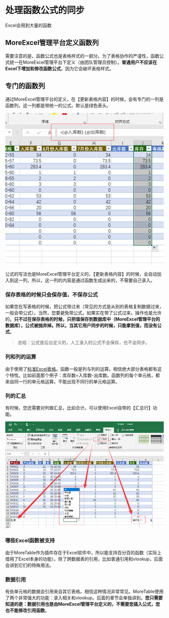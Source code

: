 # 处理函数公式的同步

Excel会用到大量的函数

## MoreExcel管理平台定义函数列

需要注意的是，函数公式也是表格样式的一部分。为了表格协作的严谨性，函数公式统一在MoreExcel管理平台下定义（由团队管理员控制）。**普通用户不应该在Excel下增加和修改函数公式**。因为它会破坏表格样式。

## 专门的函数列

通过MoreExcel管理平台的定义，在【更新表格内容】的时候，会有专门的一列是函数列，这一列都是带统一的公式。默认是绿色表头。

![image](images/20190719174140.png)

公式的写法也是MoreExcel管理平台定义的，【更新表格内容】的时候，会自动加入到这一列，所以，这一列的内容是通过函数生成出来的，不需要自己录入。

### 保存表格的时候只会保存值，不保存公式

如果您在写表格的时候，把公式带过来（常见的方式是从别的表格复制数据过来，一般会带公式）。当然，您要避免带公式。如果实在带了公式过来，操作也是允许的。**只不过在保存表格的时候，只把值保存到数据库中（MoreExcel管理平台的数据库），公式被抛弃掉。所以，当其它用户同步的时候，只能拿到值，而没有公式**。

> 总结：公式是后台定义的，人工录入的公式不会保存，也不会同步。

### 列和列的运算

由于使用了[标准Excel表格](addin_update)。函数一般是列与列的运算。相信绝大部分表格都有这个特性。比如前面那个例子：库存数=入库数-出库数。函数列的每个单元格，都来自同一行的单元格运算。不能出现不同行的单元格运算。

### 列的汇总

有时候，您还需要对列做汇总，比如合计。可以使用Excel自带的【汇总行】功能。

![image](images/20190719175953.png)

### 哪些Excel函数被支持

由于MoreTable作为插件存在于Excel软件中，所以能支持百分百的函数（实际上借用了Excel本身的功能）。除了跨数据表的引用，比如普通引用和vlookup，后面会讲到它们的特殊用法。

### 数据引用

有些单元格的数据会引用来自其它表格。相信这种情况非常常见。MoreTable使用了两个非常强大的功能：录入相关和vlookup。后面的章节会单独讲到。**您只需要知道的是：数据引用也是由MoreExcel管理平台定义的，不需要您插入公式，您也不能修改引用函数**。
